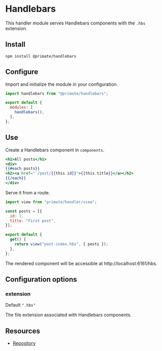 # Handlebars

This handler module serves Handlebars components with the `.hbs` extension.

## Install

`npm install @primate/handlebars`

## Configure

Import and initialize the module in your configuration.

```js caption=primate.config.js
import handlebars from "@primate/handlebars";

export default {
  modules: [
    handlebars(),
  ],
};
```

## Use

Create a Handlebars component in `components`.

```hbs caption=components/post-index.hbs
<h1>All posts</h1>
<div>
{{#each posts}}
<h2><a href="`/post/{{this.id}}">{{this.title}}</a></h2>
{{/each}}
</div>
```

Serve it from a route.

```js caption=routes/hbs.js
import view from "primate/handler/view";

const posts = [{
  id: 1,
  title: "First post",
}];

export default {
  get() {
    return view("post-index.hbs", { posts });
  },
};
```

The rendered component will be accessible at http://localhost:6161/hbs.

## Configuration options

### extension

Default `".hbs"`

The file extension associated with Handlebars components.

## Resources

* [Repository][repo]

[repo]: https://github.com/primate-run/primate/tree/master/packages/handlebars
